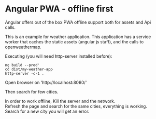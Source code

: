 # Angular PWA - offline first

Angular offers out of the box PWA offline support both for assets and Api calls.

This is an example for weather application.
This application has a service worker that caches the static assets (angular js staff), and the calls to openweathermap.

Executing (you will need http-server installed before): 
```
ng build --prod'
cd dist/my-weather-app
http-server -c-1 .
```
Open browser on 'http://localhost:8080/'

Then search for few cities.

In order to work offline, Kill the server and the network.  
Refresh the page and search for the same cities, everything is working. Search for a new city you will get an error.




